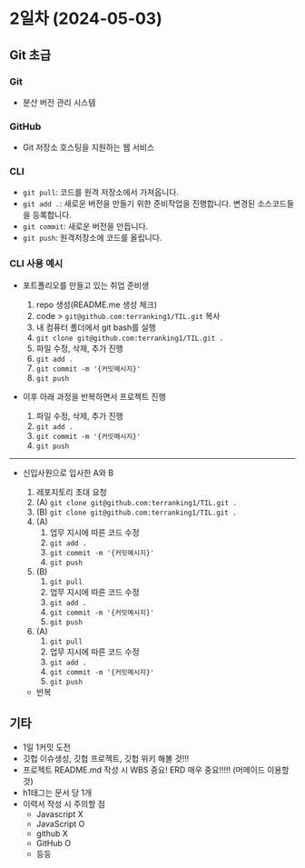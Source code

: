 # 2일차 (2024-05-03)

## Git 초급

### Git

- 분산 버전 관리 시스템

### GitHub

- Git 저장소 호스팅을 지원하는 웹 서비스

### CLI

- `git pull`: 코드를 원격 저장소에서 가져옵니다.
- `git add .`: 새로운 버전을 만들기 위한 준비작업을 진행합니다. 변경된 소스코드들을 등록합니다.
- `git commit`: 새로운 버전을 만듭니다.
- `git push`: 원격저장소에 코드를 올립니다.

### CLI 사용 예시

- 포트폴리오를 만들고 있는 취업 준비생

  1. repo 생성(README.me 생성 체크)
  2. code > `git@github.com:terranking1/TIL.git` 복사
  3. 내 컴퓨터 폴더에서 git bash를 실행
  4. `git clone git@github.com:terranking1/TIL.git .`
  5. 파일 수정, 삭제, 추가 진행
  6. `git add .`
  7. `git commit -m '{커밋메시지}'`
  8. `git push`

- 이후 아래 과정을 반복하면서 프로젝트 진행
  1. 파일 수정, 삭제, 추가 진행
  2. `git add .`
  3. `git commit -m '{커밋메시지}'`
  4. `git push`

---

- 신입사원으로 입사한 A와 B

  1. 레포지토리 초대 요청
  2. (A) `git clone git@github.com:terranking1/TIL.git .`
  3. (B) `git clone git@github.com:terranking1/TIL.git .`
  4. (A)
     1. 업무 지시에 따른 코드 수정
     2. `git add .`
     3. `git commit -m '{커밋메시지}'`
     4. `git push`
  5. (B)
     1. `git pull`
     2. 업무 지시에 따른 코드 수정
     3. `git add .`
     4. `git commit -m '{커밋메시지}'`
     5. `git push`
  6. (A)
     1. `git pull`
     2. 업무 지시에 따른 코드 수정
     3. `git add .`
     4. `git commit -m '{커밋메시지}'`
     5. `git push`

  - 반복

## 기타

- 1일 1커밋 도전
- 깃헙 이슈생성, 깃헙 프로젝트, 깃헙 위키 해볼 것!!!
- 프로젝트 README.md 작성 시 WBS 중요! ERD 매우 중요!!!!! (머메이드 이용할 것)
- h1태그는 문서 당 1개
- 이력서 작성 시 주의할 점
  - Javascript X
  - JavaScript O
  - github X
  - GitHub O
  - 등등
